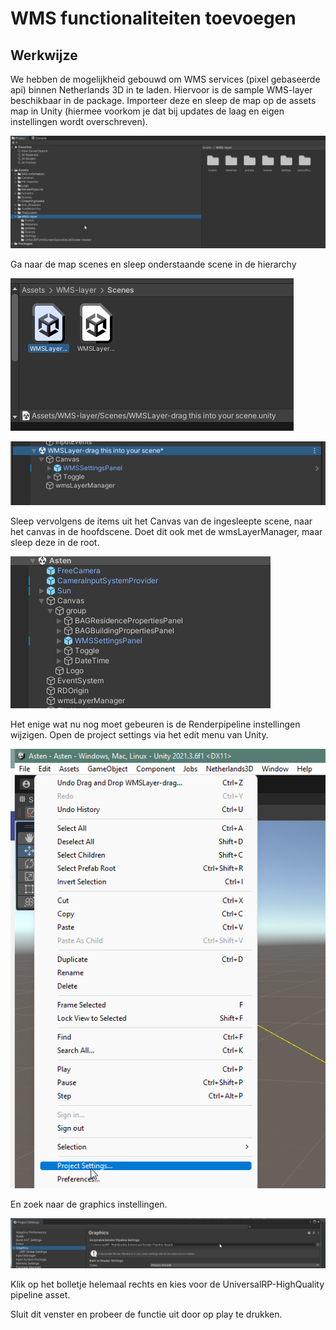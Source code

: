 # WMS functionaliteiten toevoegen

## Werkwijze

We hebben de mogelijkheid gebouwd om WMS services (pixel gebaseerde api) binnen Netherlands 3D in te laden. Hiervoor is de sample WMS-layer beschikbaar in de package. Importeer deze en sleep de map op de assets map in Unity (hiermee voorkom je dat bij updates de laag en eigen instellingen wordt overschreven).

![](./imgs/wms/image01.png)

Ga naar de map scenes en sleep onderstaande scene in de hierarchy

![](./imgs/wms/image02.png)

![](./imgs/wms/image03.png)

Sleep vervolgens de items uit het Canvas van de ingesleepte scene, naar het canvas in de hoofdscene. Doet dit ook met de wmsLayerManager, maar sleep deze in de root.

![](./imgs/wms/image04.png)

Het enige wat nu nog moet gebeuren is de Renderpipeline instellingen wijzigen. Open de project settings via het edit menu van Unity.

![](./imgs/wms/image05.png)

En zoek naar de graphics instellingen.

![](./imgs/wms/image06.png)

Klik op het bolletje helemaal rechts en kies voor de UniversalRP-HighQuality pipeline asset.

Sluit dit venster en probeer de functie uit door op play te drukken.

